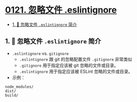 # [0121. 忽略文件 .eslintignore](https://github.com/Tdahuyou/TNotes.html-css-js/tree/main/notes/0121.%20%E5%BF%BD%E7%95%A5%E6%96%87%E4%BB%B6%20.eslintignore)

<!-- region:toc -->
- [1. 📒 忽略文件 `.eslintignore` 简介](#1--忽略文件-eslintignore-简介)
<!-- endregion:toc -->

## 1. 📒 忽略文件 `.eslintignore` 简介

- `.eslintignore` vs. `gitignore`
  - `.eslintignore` 跟 git 的忽略配置文件 `.gitignore` 非常类似
  -  `.gitignore` 用于指定应该被 git 忽略的文件或目录。
  - `.eslintignore` 用于指定应该被 ESLint 忽略的文件或目录。
- 示例：

```
node_modules/
dist/
build/
```
